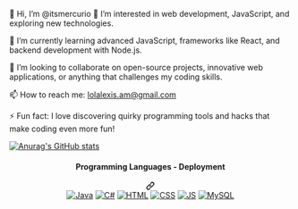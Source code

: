 👋 Hi, I’m @itsmercurio
👀 I’m interested in web development, JavaScript, and exploring new technologies.

🌱 I’m currently learning advanced JavaScript, frameworks like React, and backend development with Node.js.

💞️ I’m looking to collaborate on open-source projects, innovative web applications, or anything that challenges my coding skills.

📫 How to reach me: lolalexis.am@gmail.com

⚡ Fun fact: I love discovering quirky programming tools and hacks that make coding even more fun!

[![Anurag's GitHub stats](https://github-readme-stats.vercel.app/api?username=itsmercurio)](https://github.com/anuraghazra/github-readme-stats)


 <div align="center" dir="auto">
<div class="markdown-heading" dir="auto"><h4 align="center" class="heading-element" dir="auto">Programming Languages - Deployment</h4><a id="user-content-programming-languages---deployment" class="anchor" aria-label="Permalink: Programming Languages - Deployment" href="#programming-languages---deployment"><svg class="octicon octicon-link" viewBox="0 0 16 16" version="1.1" width="16" height="16" aria-hidden="true"><path d="m7.775 3.275 1.25-1.25a3.5 3.5 0 1 1 4.95 4.95l-2.5 2.5a3.5 3.5 0 0 1-4.95 0 .751.751 0 0 1 .018-1.042.751.751 0 0 1 1.042-.018 1.998 1.998 0 0 0 2.83 0l2.5-2.5a2.002 2.002 0 0 0-2.83-2.83l-1.25 1.25a.751.751 0 0 1-1.042-.018.751.751 0 0 1-.018-1.042Zm-4.69 9.64a1.998 1.998 0 0 0 2.83 0l1.25-1.25a.751.751 0 0 1 1.042.018.751.751 0 0 1 .018 1.042l-1.25 1.25a3.5 3.5 0 1 1-4.95-4.95l2.5-2.5a3.5 3.5 0 0 1 4.95 0 .751.751 0 0 1-.018 1.042.751.751 0 0 1-1.042.018 1.998 1.998 0 0 0-2.83 0l-2.5 2.5a1.998 1.998 0 0 0 0 2.83Z"></path></svg></a></div>
<a target="_blank" rel="noopener noreferrer nofollow" href="https://camo.githubusercontent.com/e62d3af9e20b7faee339e0477a1c7fcea4a704334dd9e62a163722184f5c15e2/68747470733a2f2f696d672e736869656c64732e696f2f62616467652f4a6176612d6431383936382e7376673f267374796c653d666f722d7468652d6261646765266c6f676f3d6a617661266c6f676f436f6c6f723d7768697465"><img alt="Java" src="https://camo.githubusercontent.com/e62d3af9e20b7faee339e0477a1c7fcea4a704334dd9e62a163722184f5c15e2/68747470733a2f2f696d672e736869656c64732e696f2f62616467652f4a6176612d6431383936382e7376673f267374796c653d666f722d7468652d6261646765266c6f676f3d6a617661266c6f676f436f6c6f723d7768697465" data-canonical-src="https://img.shields.io/badge/Java-d18968.svg?&amp;style=for-the-badge&amp;logo=java&amp;logoColor=white" style="max-width: 100%;"></a>
<a target="_blank" rel="noopener noreferrer nofollow" href="https://camo.githubusercontent.com/35e894f9d043dfdc1a5edabd2a268ea708ae0f331c58ec231781da2331f98ada/68747470733a2f2f696d672e736869656c64732e696f2f62616467652f432532332d3030374143432e7376673f267374796c653d666f722d7468652d6261646765266c6f676f3d632d7368617270266c6f676f436f6c6f723d7768697465"><img alt="C#" src="https://camo.githubusercontent.com/35e894f9d043dfdc1a5edabd2a268ea708ae0f331c58ec231781da2331f98ada/68747470733a2f2f696d672e736869656c64732e696f2f62616467652f432532332d3030374143432e7376673f267374796c653d666f722d7468652d6261646765266c6f676f3d632d7368617270266c6f676f436f6c6f723d7768697465" data-canonical-src="https://img.shields.io/badge/C%23-007ACC.svg?&amp;style=for-the-badge&amp;logo=c-sharp&amp;logoColor=white" style="max-width: 100%;"></a>
<a target="_blank" rel="noopener noreferrer nofollow" href="https://camo.githubusercontent.com/8b066671773fe5c7e0028ccc33e0143c43e966cf21462b5be23d115580379a68/68747470733a2f2f696d672e736869656c64732e696f2f62616467652f48544d4c2d6431616336382e7376673f267374796c653d666f722d7468652d6261646765266c6f676f3d68746d6c35266c6f676f436f6c6f723d7768697465"><img alt="HTML" src="https://camo.githubusercontent.com/8b066671773fe5c7e0028ccc33e0143c43e966cf21462b5be23d115580379a68/68747470733a2f2f696d672e736869656c64732e696f2f62616467652f48544d4c2d6431616336382e7376673f267374796c653d666f722d7468652d6261646765266c6f676f3d68746d6c35266c6f676f436f6c6f723d7768697465" data-canonical-src="https://img.shields.io/badge/HTML-d1ac68.svg?&amp;style=for-the-badge&amp;logo=html5&amp;logoColor=white" style="max-width: 100%;"></a>
<a target="_blank" rel="noopener noreferrer nofollow" href="https://camo.githubusercontent.com/85b76c2f76d19ced509b3f4594230787b1919071190ea79541fd70d02b2eff77/68747470733a2f2f696d672e736869656c64732e696f2f62616467652f4353532d3430333236622e7376673f267374796c653d666f722d7468652d6261646765266c6f676f3d63737333266c6f676f436f6c6f723d7768697465"><img alt="CSS" src="https://camo.githubusercontent.com/85b76c2f76d19ced509b3f4594230787b1919071190ea79541fd70d02b2eff77/68747470733a2f2f696d672e736869656c64732e696f2f62616467652f4353532d3430333236622e7376673f267374796c653d666f722d7468652d6261646765266c6f676f3d63737333266c6f676f436f6c6f723d7768697465" data-canonical-src="https://img.shields.io/badge/CSS-40326b.svg?&amp;style=for-the-badge&amp;logo=css3&amp;logoColor=white" style="max-width: 100%;"></a>
<a target="_blank" rel="noopener noreferrer nofollow" href="https://camo.githubusercontent.com/467dd815fd6b9e6d4f4182491cd95fd4f64c3c386ed4e45af0680fea51c6005a/68747470733a2f2f696d672e736869656c64732e696f2f62616467652f4a532d3430333236622e7376673f267374796c653d666f722d7468652d6261646765266c6f676f3d4a53266c6f676f436f6c6f723d626c61636b"><img alt="JS" src="https://camo.githubusercontent.com/467dd815fd6b9e6d4f4182491cd95fd4f64c3c386ed4e45af0680fea51c6005a/68747470733a2f2f696d672e736869656c64732e696f2f62616467652f4a532d3430333236622e7376673f267374796c653d666f722d7468652d6261646765266c6f676f3d4a53266c6f676f436f6c6f723d626c61636b" data-canonical-src="https://img.shields.io/badge/JS-40326b.svg?&amp;style=for-the-badge&amp;logo=JS&amp;logoColor=black" style="max-width: 100%;"></a>
<a target="_blank" rel="noopener noreferrer nofollow" href="https://camo.githubusercontent.com/8938e6682cf8946cae1d598f4b6b18e7b0f6e784cee8f9d4dd88e0fa982300ab/68747470733a2f2f696d672e736869656c64732e696f2f62616467652f4d7953514c2d3233616565612e7376673f267374796c653d666f722d7468652d6261646765266c6f676f3d6d7973716c266c6f676f436f6c6f723d7768697465"><img alt="MySQL" src="https://camo.githubusercontent.com/8938e6682cf8946cae1d598f4b6b18e7b0f6e784cee8f9d4dd88e0fa982300ab/68747470733a2f2f696d672e736869656c64732e696f2f62616467652f4d7953514c2d3233616565612e7376673f267374796c653d666f722d7468652d6261646765266c6f676f3d6d7973716c266c6f676f436f6c6f723d7768697465" data-canonical-src="https://img.shields.io/badge/MySQL-23aeea.svg?&amp;style=for-the-badge&amp;logo=mysql&amp;logoColor=white" style="max-width: 100%;"></a>
<a target="_blank" rel="noopener noreferrer nofollow" href="https://camo.githubusercontent.com/e8b4a77719fa85dd3dd5f8e6e5349570411fe294d909a73e9a45abfec92657d7/68747470733a2f2f696d672e736869656c64732e696f2f62616467652f426173682d3335333533352e7376673f267374796c653d666f722d7468652d6261646765266c6f676f3d676e752d62617368266c6f676f436f6c6f723d677265656e">
  </div>


<!---
itsmercurio/itsmercurio is a ✨ special ✨ repository because its `README.md` (this file) appears on your GitHub profile.
You can click the Preview link to take a look at your changes.

--->
